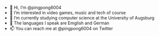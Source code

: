 - 👋 Hi, I’m @pingpong6004
- 👀 I’m interested in video games, music and tech of course
- 🌱 I’m currently studying computer science at the University of Augsburg
- 💞️ The languages I speak are Emglish and German
- 📫 You can reach me at @pingpong6004 on Twitter

<!---
pingpong6004/pingpong6004 is a ✨ special ✨ repository because its `README.md` (this file) appears on your GitHub profile.
You can click the Preview link to take a look at your changes.
--->
